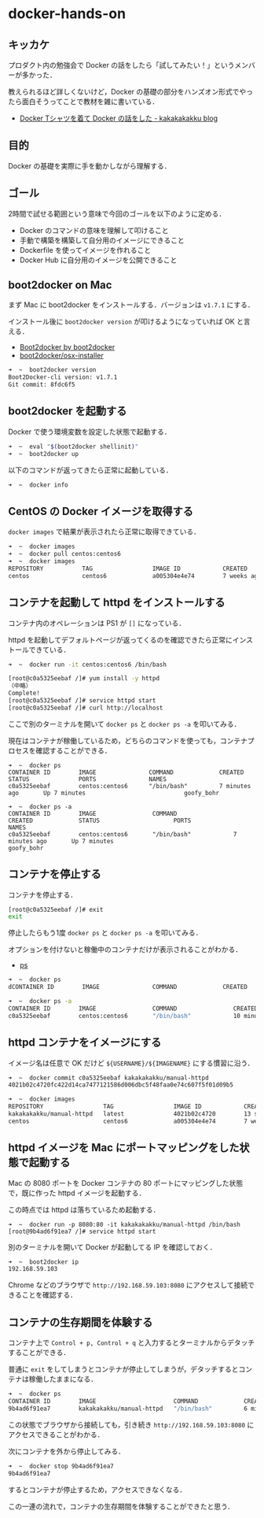 # docker-hands-on

## キッカケ

プロダクト内の勉強会で Docker の話をしたら「試してみたい！」というメンバーが多かった．

教えられるほど詳しくないけど，Docker の基礎の部分をハンズオン形式でやったら面白そうってことで教材を雑に書いている．

* [Docker Tシャツを着て Docker の話をした - kakakakakku blog](http://kakakakakku.hatenablog.com/entry/2015/08/08/000149)

## 目的

Docker の基礎を実際に手を動かしながら理解する．

## ゴール

2時間で試せる範囲という意味で今回のゴールを以下のように定める．

* Docker のコマンドの意味を理解して叩けること
* 手動で構築を構築して自分用のイメージにできること
* Dockerfile を使ってイメージを作れること
* Docker Hub に自分用のイメージを公開できること

## boot2docker on Mac

まず Mac に boot2docker をインストールする．バージョンは `v1.7.1` にする．

インストール後に `boot2docker version` が叩けるようになっていれば OK と言える．

* [Boot2docker by boot2docker](http://boot2docker.io/)
* [boot2docker/osx-installer](https://github.com/boot2docker/osx-installer)

```sh
➜  ~  boot2docker version
Boot2Docker-cli version: v1.7.1
Git commit: 8fdc6f5
```

## boot2docker を起動する

Docker で使う環境変数を設定した状態で起動する．

```sh
➜  ~  eval "$(boot2docker shellinit)"
➜  ~  boot2docker up
```

以下のコマンドが返ってきたら正常に起動している．

```sh
➜  ~  docker info
```

## CentOS の Docker イメージを取得する

`docker images` で結果が表示されたら正常に取得できている．

```sh
➜  ~  docker images
➜  ~  docker pull centos:centos6
➜  ~  docker images
REPOSITORY           TAG                 IMAGE ID            CREATED             VIRTUAL SIZE
centos               centos6             a005304e4e74        7 weeks ago         203.1 MB
```

## コンテナを起動して httpd をインストールする

コンテナ内のオペレーションは PS1 が `[]` になっている．

httpd を起動してデフォルトページが返ってくるのを確認できたら正常にインストールできている．

```sh
➜  ~  docker run -it centos:centos6 /bin/bash

[root@c0a5325eebaf /]# yum install -y httpd
（中略）
Complete!
[root@c0a5325eebaf /]# service httpd start
[root@c0a5325eebaf /]# curl http://localhost
```

ここで別のターミナルを開いて `docker ps` と `docker ps -a` を叩いてみる．

現在はコンテナが稼働しているため，どちらのコマンドを使っても，コンテナプロセスを確認することができる．

```
➜  ~  docker ps
CONTAINER ID        IMAGE               COMMAND             CREATED             STATUS              PORTS               NAMES
c0a5325eebaf        centos:centos6      "/bin/bash"         7 minutes ago       Up 7 minutes                            goofy_bohr

➜  ~  docker ps -a
CONTAINER ID        IMAGE                COMMAND                CREATED             STATUS                     PORTS               NAMES
c0a5325eebaf        centos:centos6       "/bin/bash"            7 minutes ago       Up 7 minutes                                   goofy_bohr
```

## コンテナを停止する

コンテナを停止する．

```sh
[root@c0a5325eebaf /]# exit
exit
```

停止したらもう1度 `docker ps` と `docker ps -a` を叩いてみる．

オプションを付けないと稼働中のコンテナだけが表示されることがわかる．

* [ps](https://docs.docker.com/reference/commandline/ps/)

```sh
➜  ~  docker ps
dCONTAINER ID        IMAGE               COMMAND             CREATED             STATUS              PORTS               NAMES

➜  ~  docker ps -a
CONTAINER ID        IMAGE                COMMAND                CREATED             STATUS                          PORTS               NAMES
c0a5325eebaf        centos:centos6       "/bin/bash"            10 minutes ago      Exited (0) About a minute ago                       goofy_bohr
```

## httpd コンテナをイメージにする

イメージ名は任意で OK だけど `${USERNAME}/${IMAGENAME}` にする慣習に沿う．

```sh
➜  ~  docker commit c0a5325eebaf kakakakakku/manual-httpd
4021b02c4720fc422d14ca7477121586d006dbc5f48faa0e74c607f5f01d09b5

➜  ~  docker images
REPOSITORY                 TAG                 IMAGE ID            CREATED             VIRTUAL SIZE
kakakakakku/manual-httpd   latest              4021b02c4720        13 seconds ago      257.5 MB
centos                     centos6             a005304e4e74        7 weeks ago         203.1 MB
```

## httpd イメージを Mac にポートマッピングをした状態で起動する

Mac の 8080 ポートを Docker コンテナの 80 ポートにマッピングした状態で，既に作った httpd イメージを起動する．

この時点では httpd は落ちているため起動する．

```
➜  ~  docker run -p 8080:80 -it kakakakakku/manual-httpd /bin/bash
[root@9b4ad6f91ea7 /]# service httpd start
```

別のターミナルを開いて Docker が起動してる IP を確認しておく．

```sh
➜  ~  boot2docker ip
192.168.59.103
```

Chrome などのブラウザで `http://192.168.59.103:8080` にアクセスして接続できることを確認する．

## コンテナの生存期間を体験する

コンテナ上で `Control + p, Control + q` と入力するとターミナルからデタッチすることができる．

普通に `exit` をしてしまうとコンテナが停止してしまうが，デタッチするとコンテナは稼働したままになる．

```sh
➜  ~  docker ps
CONTAINER ID        IMAGE                      COMMAND             CREATED             STATUS              PORTS                  NAMES
9b4ad6f91ea7        kakakakakku/manual-httpd   "/bin/bash"         6 minutes ago       Up 6 minutes        0.0.0.0:8080->80/tcp   grave_bell
```

この状態でブラウザから接続しても，引き続き `http://192.168.59.103:8080` にアクセスできることがわかる．

次にコンテナを外から停止してみる．

```sh
➜  ~  docker stop 9b4ad6f91ea7
9b4ad6f91ea7
```

するとコンテナが停止するため，アクセスできなくなる．

この一連の流れで，コンテナの生存期間を体験することができたと思う．
